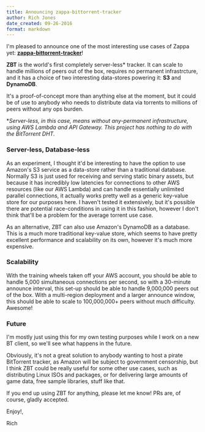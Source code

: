```yaml
---
title: Announcing zappa-bittorrent-tracker
author: Rich Jones
date_created: 09-26-2016
format: markdown
---
```


I'm pleased to announce one of the most interesting use cases of Zappa yet: **[zappa-bittorrent-tracker](https://github.com/Miserlou/zappa-bittorrent-tracker)**!

**ZBT** is the world's first completely server-less* tracker. It can scale to handle millions of peers out of the box, requires no permanent infrastrcture, and it has a choice of two interesting data-stores powering it: **S3** and **DynamoDB**.

It's a proof-of-concept more than anything else at the moment, but it could be of use to anybody who needs to distribute data via torrents to millions of peers without any ops burden.

*_Server-less, in this case, means without any-permanent infrastructure, using AWS Lambda and API Gateway. This project has nothing to do with the BitTorrent DHT._

### Server-less, Database-less

As an experiment, I thought it'd be interesting to have the option to use Amazon's S3 service as a data-store rather than a traditional database. Normally S3 is just used for receiving and serving static binary assets, but because it has incredibly low latencies for connections to other AWS resources (like our AWS Lambda) and can handle essentially unlimited parallel connections, it actually works pretty well as a generic key-value store for our purposes here. I haven't tested it extensively, but it's possible there are potential race-conditions in using it in this fashion, however I don't think that'll be a problem for the average torrent use case.

As an alternative, ZBT can also use Amazon's DynamoDB as a database. This is a much more traditional key-value store, which seems to have pretty excellent performance and scalability on its own, however it's much more expensive.

### Scalability

With the training wheels taken off your AWS account, you should be able to handle 5,000 simultaneous connections per second, so with a 30-minute announce interval, this set-up should be able to handle 9,000,000 peers out of the box. With a multi-region deployment and a larger announce window, this should be able to scale to 100,000,000+ peers without much difficulty. Awesome!

### Future

I'm mostly just using this for my own testing purposes while I work on a new BT client, so we'll see what happens in the future.

Obviously, it's not a great solution to anybody wanting to host a pirate BitTorrent tracker, as Amazon will be subject to government censorship, but I think ZBT could be really useful for some other use cases, such as distributing Linux ISOs and packages, or for delivering large amounts of game data, free sample libraries, stuff like that.

If you end up using ZBT for anything, please let me know! PRs are, of course, gladly accepted.

Enjoy!,

Rich